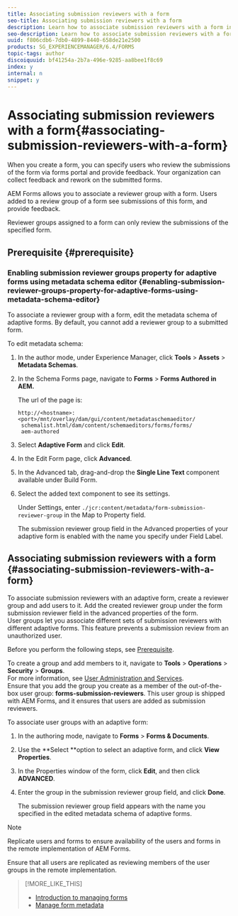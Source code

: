 ```yaml
---
title: Associating submission reviewers with a form
seo-title: Associating submission reviewers with a form
description: Learn how to associate submission reviewers with a form in AEM Forms. Associated reviewers review a form submitted via forms portal.
seo-description: Learn how to associate submission reviewers with a form in AEM Forms. Associated reviewers review a form submitted via forms portal.
uuid: f806cdb6-7db0-4899-8440-658de21e2500
products: SG_EXPERIENCEMANAGER/6.4/FORMS
topic-tags: author
discoiquuid: bf41254a-2b7a-496e-9285-aa8bee1f8c69
index: y
internal: n
snippet: y
---
```


# Associating submission reviewers with a form{#associating-submission-reviewers-with-a-form}

When you create a form, you can specify users who review the submissions of the form via forms portal and provide feedback. Your organization can collect feedback and rework on the submitted forms.

AEM Forms allows you to associate a reviewer group with a form. Users added to a review group of a form see submissions of this form, and provide feedback.

Reviewer groups assigned to a form can only review the submissions of the specified form.

## Prerequisite {#prerequisite}

### Enabling submission reviewer groups property for adaptive forms using metadata schema editor {#enabling-submission-reviewer-groups-property-for-adaptive-forms-using-metadata-schema-editor}

To associate a reviewer group with a form, edit the metadata schema of adaptive forms. By default, you cannot add a reviewer group to a submitted form.

To edit metadata schema:

1. In the author mode, under Experience Manager, click **Tools** &gt; **Assets** &gt; **Metadata Schemas**.
1. In the Schema Forms page, navigate to **Forms** &gt; **Forms Authored in AEM.**

   The url of the page is:

   ```
   http://<hostname>:<port>/mnt/overlay/dam/gui/content/metadataschemaeditor/
    schemalist.html/dam/content/schemaeditors/forms/forms/
    aem-authored
   ```

1. Select **Adaptive Form** and click **Edit**.
1. In the Edit Form page, click **Advanced**.
1. In the Advanced tab, drag-and-drop the **Single Line Text** component available under Build Form.
1. Select the added text component to see its settings.

   Under Settings, enter `./jcr:content/metadata/form-submission-reviewer-group` in the Map to Property field.

   The submission reviewer group field in the Advanced properties of your adaptive form is enabled with the name you specify under Field Label.

## Associating submission reviewers with a form {#associating-submission-reviewers-with-a-form}

To associate submission reviewers with an adaptive form, create a reviewer group and add users to it. Add the created reviewer group under the form submission reviewer field in the advanced properties of the form.  
User groups let you associate different sets of submission reviewers with different adaptive forms. This feature prevents a submission review from an unauthorized user.

Before you perform the following steps, see [Prerequisite](../../forms/using/adding-reviewers-form.md#prerequisite).

To create a group and add members to it, navigate to **Tools** &gt; **Operations** &gt; **Security** &gt; **Groups**.  
For more information, see [User Administration and Services](../../sites/administering/using/security.md).   
Ensure that you add the group you create as a member of the out-of-the-box user group: **forms-submission-reviewers**. This user group is shipped with AEM Forms, and it ensures that users are added as submission reviewers.

To associate user groups with an adaptive form:

1. In the authoring mode, navigate to **Forms** &gt; **Forms & Documents**.
1. Use the **Select **option to select an adaptive form, and click **View Properties**. 
1. In the Properties window of the form, click **Edit**, and then click **ADVANCED**. 
1. Enter the group in the submission reviewer group field, and click **Done**.

   The submission reviewer group field appears with the name you specified in the edited metadata schema of adaptive forms.

>[!NOTE]
>
>Replicate users and forms to ensure availability of the users and forms in the remote implementation of AEM Forms.
>
>Ensure that all users are replicated as reviewing members of the user groups in the remote implementation.

>[!MORE_LIKE_THIS]
>
>* [Introduction to managing forms](../../forms/using/introduction-managing-forms.md)
>* [Manage form metadata](../../forms/using/manage-form-metadata.md)
